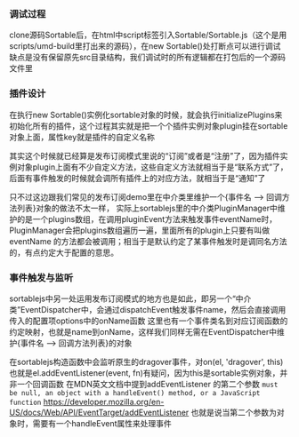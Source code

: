 
### 调试过程
clone源码Sortable后，在html中script标签引入Sortable/Sortable.js（这个是用scripts/umd-build里打出来的源码），在new Sortable()处打断点可以进行调试
缺点是没有保留原先src目录结构，我们调试时的所有逻辑都在打包后的一个源码文件里

### 插件设计
在执行new Sortable()实例化sortable对象的时候，就会执行initializePlugins来初始化所有的插件，这个过程其实就是把一个个插件实例对象plugin挂在sortable对象上面，属性key就是插件的自定义名称

其实这个时候就已经算是发布订阅模式里说的“订阅”或者是“注册”了，因为插件实例对象plugin上面有不少自定义方法，这些自定义方法就相当于是“联系方式”了，后面有事件触发的时候就会调所有插件上的对应方法，就相当于是“通知”了

只不过这边跟我们常见的发布订阅demo里在中介类里维护一个{事件名 --> 回调方法列表}对象的做法不太一样，
实际上sortablejs里的中介类PluginManager中维护的是一个plugins数组，在调用pluginEvent方法来触发事件eventName时，PluginManager会把plugins数组遍历一遍，里面所有的plugin上只要有叫做eventName
的方法都会被调用；相当于是默认约定了某事件触发时是调同名方法的，有点约定大于配置的意思。

### 事件触发与监听
sortablejs中另一处运用发布订阅模式的地方也是如此，即另一个“中介类”EventDispatcher中，会通过dispatchEvent触发事件name，然后会直接调用传入的配置项options中的onName函数
这里也有一个事件类名到对应订阅函数的约定映射，也就是name到onName，这样我们同样无需在EventDispatcher中维护{事件名 --> 回调方法列表}的对象

在sortablejs构造函数中会监听原生的dragover事件，对on(el, 'dragover', this)也就是el.addEventListener(event, fn)有疑问，因为this是sortable实例对象，并非一个回调函数
在MDN英文文档中提到addEventListener 的第二个参数 `must be null, an object with a handleEvent() method, or a JavaScript function`
https://developer.mozilla.org/en-US/docs/Web/API/EventTarget/addEventListener
也就是说当第二个参数为对象时，需要有一个handleEvent属性来处理事件

